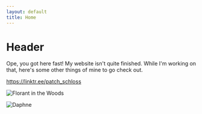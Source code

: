 ```yaml
---
layout: default
title: Home
---
```


# Header
Ope, you got here fast! My website isn't quite finished. While I'm working on that, here's some other things of mine to go check out.

https://linktr.ee/patch_schloss

![Florant in the Woods](https://user-images.githubusercontent.com/14957489/226219516-214df973-2d1e-4d0b-8254-f999a1cee561.jpg)


![Daphne](https://user-images.githubusercontent.com/14957489/226219523-d9bc8466-cddb-4530-aab9-a77c3cd7ff6b.jpg)
